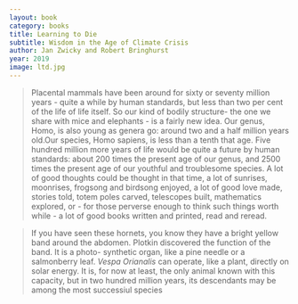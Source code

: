 ```yaml
---
layout: book
category: books
title: Learning to Die
subtitle: Wisdom in the Age of Climate Crisis
author: Jan Zwicky and Robert Bringhurst
year: 2019
image: ltd.jpg
---
```

> Placental mammals have been around for sixty or
seventy million years - quite a while by human standards, but less than two per cent of the life of life itself.
So our kind of bodily structure- the one we share with
mice and elephants - is a fairly new idea. Our genus,
Homo, is also young as genera go: around two and a half
million years old.Our species, Homo sapiens, is less than a
tenth that age. Five hundred million more years of life
would be quite a future by human standards: about 200
times the present age of our genus, and 2500 times the
present age of our youthful and troublesome species. A
lot of good thoughts could be thought in that time, a lot
of sunrises, moonrises, frogsong and birdsong enjoyed,
a lot of good love made, stories told, totem poles carved,
telescopes built, mathematics explored, or - for those
perverse enough to think such things worth while - a
lot of good books written and printed, read and reread.


> If you have seen these hornets, you know
they have a bright yellow band around the abdomen.
Plotkin discovered the function of the band. It is a photo-
synthetic organ, like a pine needle or a salmonberry leaf.
_Vespa Orianalis_ can operate, like a plant, directly on solar
energy. It is, for now at least, the only animal known
with this capacity, but in two hundred million years, its
descendants may be among the most successiul species
